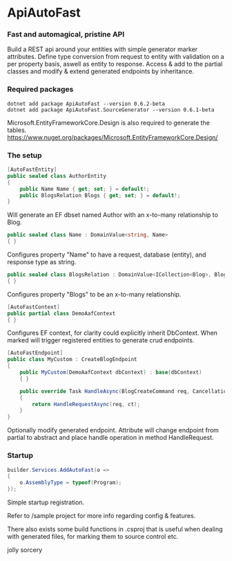 # ApiAutoFast
### Fast and automagical, pristine API

Build a REST api around your entities with simple generator marker attributes.
Define type conversion from request to entity with validation on a per property basis, aswell as entity to response.
Access & add to the partial classes and modify & extend generated endpoints by inheritance.


### Required packages


```console
dotnet add package ApiAutoFast --version 0.6.2-beta
dotnet add package ApiAutoFast.SourceGenerator --version 0.6.1-beta
```

Microsoft.EntityFrameworkCore.Design is also required to generate the tables.
https://www.nuget.org/packages/Microsoft.EntityFrameworkCore.Design/

### The setup


```C#
[AutoFastEntity]
public sealed class AuthorEntity
{
    public Name Name { get; set; } = default!;
    public BlogsRelation Blogs { get; set; } = default!;
}
```

Will generate an EF dbset named Author with an x-to-many relationship to Blog.

```C#
public sealed class Name : DomainValue<string, Name>
{ }
```
Configures property "Name" to have a request, database (entity), and response type as string.

```C#
public sealed class BlogsRelation : DomainValue<ICollection<Blog>, BlogsRelation>
{ }
```
Configures property "Blogs" to be an x-to-many relationship.

```C#
[AutoFastContext]
public partial class DemoAafContext
{ }
```
Configures EF context, for clarity could explicitly inherit DbContext.
When marked will trigger registered entities to generate crud endpoints.

```C#
[AutoFastEndpoint]
public class MyCustom : CreateBlogEndpoint
{
    public MyCustom(DemoAafContext dbContext) : base(dbContext)
    { }

    public override Task HandleAsync(BlogCreateCommand req, CancellationToken ct)
    {
        return HandleRequestAsync(req, ct);
    }
}
```
Optionally modify generated endpoint.
Attribute will change endpoint from partial to abstract and place handle operation in method HandleRequest.


### Startup


```C#
builder.Services.AddAutoFast(o =>
{
    o.AssemblyType = typeof(Program);
});
```
Simple startup registration.

Refer to /sample project for more info regarding config & features.

There also exists some build functions in .csproj that is useful when dealing with generated files, for marking them to source control etc.


jolly sorcery 

